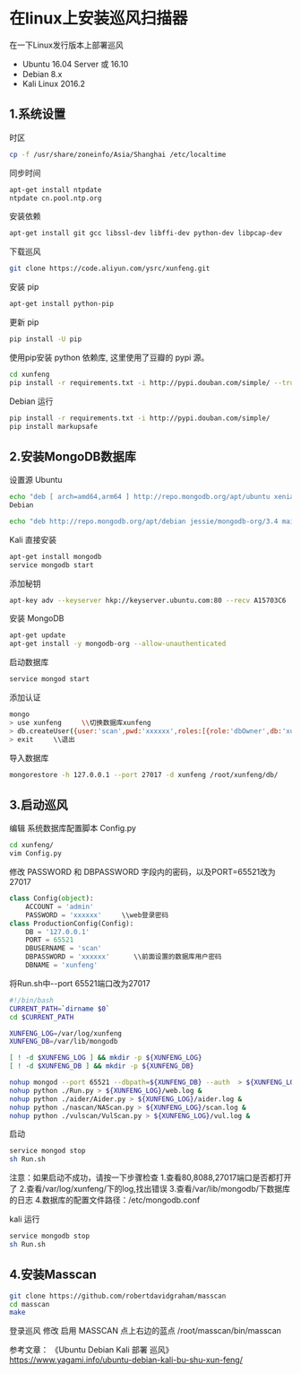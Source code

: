 # 在linux上安装巡风扫描器

在一下Linux发行版本上部署巡风
 
* Ubuntu 16.04 Server 或 16.10
* Debian 8.x 
* Kali Linux 2016.2

## 1.系统设置
时区

```bash
cp -f /usr/share/zoneinfo/Asia/Shanghai /etc/localtime
```

同步时间

```bash
apt-get install ntpdate
ntpdate cn.pool.ntp.org
```

安装依赖

```bash
apt-get install git gcc libssl-dev libffi-dev python-dev libpcap-dev
```

下载巡风

```bash
git clone https://code.aliyun.com/ysrc/xunfeng.git
```

安装 pip

```bash
apt-get install python-pip
```

更新 pip

```bash
pip install -U pip 
```

使用pip安装 python 依赖库, 这里使用了豆瓣的 pypi 源。

```bash
cd xunfeng
pip install -r requirements.txt -i http://pypi.douban.com/simple/ --trusted-host pypi.douban.com
```

Debian 运行

```bash
pip install -r requirements.txt -i http://pypi.douban.com/simple/
pip install markupsafe
```

## 2.安装MongoDB数据库
设置源 Ubuntu

```bash
echo "deb [ arch=amd64,arm64 ] http://repo.mongodb.org/apt/ubuntu xenial/mongodb-org/3.4 multiverse" | sudo tee /etc/apt/sources.list.d/mongodb-org-3.4.list  
Debian

echo "deb http://repo.mongodb.org/apt/debian jessie/mongodb-org/3.4 main" | tee /etc/apt/sources.list.d/mongodb-org-3.4.list
```

Kali 直接安装

```bash
apt-get install mongodb
service mongodb start
```

添加秘钥

```bash
apt-key adv --keyserver hkp://keyserver.ubuntu.com:80 --recv A15703C6
```

安装 MongoDB

```bash
apt-get update
apt-get install -y mongodb-org --allow-unauthenticated
```

启动数据库

```bash
service mongod start
```

添加认证

```bash
mongo
> use xunfeng     \\切换数据库xunfeng
> db.createUser({user:'scan',pwd:'xxxxxx',roles:[{role:'dbOwner',db:'xunfeng'}]})     \\添加用户 pwd 字段可以更改为你需要的密码
> exit     \\退出
```

导入数据库

```bash
mongorestore -h 127.0.0.1 --port 27017 -d xunfeng /root/xunfeng/db/
```

## 3.启动巡风
编辑 系统数据库配置脚本 Config.py

```bash
cd xunfeng/
vim Config.py
```

修改 PASSWORD 和 DBPASSWORD 字段内的密码，以及PORT=65521改为27017

```py
class Config(object):
    ACCOUNT = 'admin'
    PASSWORD = 'xxxxxx'     \\web登录密码
class ProductionConfig(Config):
    DB = '127.0.0.1'
    PORT = 65521
    DBUSERNAME = 'scan'
    DBPASSWORD = 'xxxxxx'      \\前面设置的数据库用户密码
    DBNAME = 'xunfeng'
```

将Run.sh中--port 65521端口改为27017

```bash
#!/bin/bash
CURRENT_PATH=`dirname $0`
cd $CURRENT_PATH

XUNFENG_LOG=/var/log/xunfeng
XUNFENG_DB=/var/lib/mongodb

[ ! -d $XUNFENG_LOG ] && mkdir -p ${XUNFENG_LOG}
[ ! -d $XUNFENG_DB ] && mkdir -p ${XUNFENG_DB}

nohup mongod --port 65521 --dbpath=${XUNFENG_DB} --auth  > ${XUNFENG_LOG}/db.log &
nohup python ./Run.py > ${XUNFENG_LOG}/web.log &
nohup python ./aider/Aider.py > ${XUNFENG_LOG}/aider.log &
nohup python ./nascan/NAScan.py > ${XUNFENG_LOG}/scan.log &
nohup python ./vulscan/VulScan.py > ${XUNFENG_LOG}/vul.log &
```

启动

```bash
service mongod stop
sh Run.sh
```
>
注意：如果启动不成功，请按一下步骤检查
1.查看80,8088,27017端口是否都打开了
2.查看/var/log/xunfeng/下的log,找出错误
3.查看/var/lib/mongodb/下数据库的日志
4.数据库的配置文件路径：/etc/mongodb.conf
>

kali 运行

```bash
service mongodb stop
sh Run.sh
```

## 4.安装Masscan

```bash
git clone https://github.com/robertdavidgraham/masscan
cd masscan
make
```

登录巡风 修改 启用 MASSCAN 点上右边的蓝点 /root/masscan/bin/masscan

> 
参考文章：
《Ubuntu Debian Kali 部署 巡风》 https://www.yagami.info/ubuntu-debian-kali-bu-shu-xun-feng/
>


